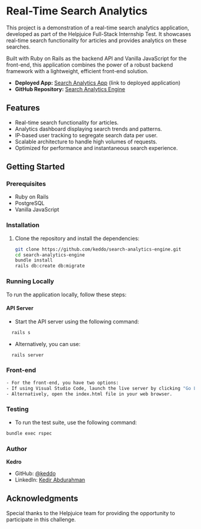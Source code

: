 # Real-Time Search Analytics

This project is a demonstration of a real-time search analytics application, developed as part of the Helpjuice Full-Stack Internship Test. It showcases real-time search functionality for articles and provides analytics on these searches.

Built with Ruby on Rails as the backend API and Vanilla JavaScript for the front-end, this application combines the power of a robust backend framework with a lightweight, efficient front-end solution.


- **Deployed App:** [Search Analytics App](#) (link to deployed application)
- **GitHub Repository:** [Search Analytics Engine](https://github.com/keddo/search-analytics-engine)

## Features
- Real-time search functionality for articles.
- Analytics dashboard displaying search trends and patterns.
- IP-based user tracking to segregate search data per user.
- Scalable architecture to handle high volumes of requests.
- Optimized for performance and instantaneous search experience.

## Getting Started
### Prerequisites
- Ruby on Rails
- PostgreSQL 
- Vanilla JavaScript

### Installation
1. Clone the repository and install the dependencies:
    ```bash
    git clone https://github.com/keddo/search-analytics-engine.git
    cd search-analytics-engine
    bundle install
    rails db:create db:migrate
    ```

### Running Locally

To run the application locally, follow these steps:

#### API Server
- Start the API server using the following command:
```bash
  rails s
```

- Alternatively, you can use:
```bash
  rails server
```
### Front-end
```bash
- For the front-end, you have two options:
- If using Visual Studio Code, launch the live server by clicking "Go Live" in the bottom right corner.
- Alternatively, open the index.html file in your web browser.
```

### Testing
- To run the test suite, use the following command:
```bash
bundle exec rspec
```
### Author
**Kedro**
- GitHub: [@keddo](https://github.com/keddo)
- LinkedIn: [Kedir Abdurahman](https://www.linkedin.com/in/keddo/)

## Acknowledgments
Special thanks to the Helpjuice team for providing the opportunity to participate in this challenge.
